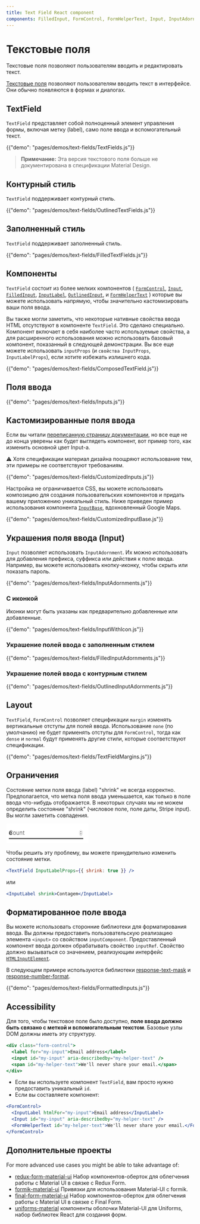 ```yaml
---
title: Text Field React component
components: FilledInput, FormControl, FormHelperText, Input, InputAdornment, InputBase, InputLabel, OutlinedInput, TextField
---
```

# Текстовые поля

<p class="description">Текстовые поля позволяют пользователям вводить и редактировать текст.</p>

[Текстовые поля](https://material.io/design/components/text-fields.html) позволяют пользователям вводить текст в интерфейсe. Они обычно появляются в формах и диалогах.

## TextField

`TextField` представляет собой полноценный элемент управления формы, включая метку (label), само поле ввода и вспомогательный текст.

{{"demo": "pages/demos/text-fields/TextFields.js"}}

> **Примечание:** Эта версия текстового поля больше не документирована в спецификации Material Design.

## Контурный стиль

`TextField` поддерживает контурный стиль.

{{"demo": "pages/demos/text-fields/OutlinedTextFields.js"}}

## Заполненный стиль

`TextField` поддерживает заполненный стиль.

{{"demo": "pages/demos/text-fields/FilledTextFields.js"}}

## Компоненты

`TextField` состоит из более мелких компонентов ( [`FormControl`](/api/form-control/), [`Input`](/api/input/), [`FilledInput`](/api/filled-input/), [`InputLabel`](/api/input-label/), [`OutlinedInput`](/api/outlined-input/), и [`FormHelperText`](/api/form-helper-text/) ) которые вы можете использовать напрямую, чтобы значительно кастомизировать ваши поля ввода.

Вы также могли заметить, что некоторые нативные свойства ввода HTML отсутствуют в компоненте `TextField`. Это сделано специально. Компонент включает в себя наиболее часто используемые свойства, а для расширенного использования можно использовать базовый компонент, показанный в следующей демонстрации. Вы все еще можете использовать `inputProps` (и `свойства InputProps`, `InputLabelProps`), если хотите избежать излишнего кода.

{{"demo": "pages/demos/text-fields/ComposedTextField.js"}}

## Поля ввода

{{"demo": "pages/demos/text-fields/Inputs.js"}}

## Кастомизированные поля ввода

Если вы читали [переписанную страницу документации](/customization/overrides/), но все еще не до конца уверены как будет выглядеть компонент, вот пример того, как изменить основной цвет Input-а.

⚠️ Хотя спецификации материал дизайна поощряют использование тем, эти примеры не соответствуют требованиям.

{{"demo": "pages/demos/text-fields/CustomizedInputs.js"}}

Настройка не ограничивается CSS, вы можете использовать композицию для создания пользовательских компонентов и придать вашему приложению уникальный стиль. Ниже приведен пример использования компонента [`InputBase`](/api/input-base/), вдохновленный Google Maps.

{{"demo": "pages/demos/text-fields/CustomizedInputBase.js"}}

## Украшения поля ввода (Input)

`Input` позволяет использовать `InputAdornment`. Их можно использовать для добавления префикса, суффикса или действия к полю ввода. Например, вы можете использовать кнопку-иконку, чтобы скрыть или показать пароль.

{{"demo": "pages/demos/text-fields/InputAdornments.js"}}

### С иконкой

Иконки могут быть указаны как предварительно добавленные или добавленные.

{{"demo": "pages/demos/text-fields/InputWithIcon.js"}}

### Украшение полей ввода с заполненным стилем

{{"demo": "pages/demos/text-fields/FilledInputAdornments.js"}}

### Украшение полей ввода с контурным стилем

{{"demo": "pages/demos/text-fields/OutlinedInputAdornments.js"}}

## Layout

`TextField`, `FormControl` позволяет спецификации `margin` изменять вертикальные отступы для полей ввода. Использование `none` (по умолчанию) не будет применять отступы для `FormControl`, тогда как `dense` и `normal` будут применять другие стили, которые соответствуют спецификации.

{{"demo": "pages/demos/text-fields/TextFieldMargins.js"}}

## Ограничения

Состояние метки поля ввода (label) "shrink" не всегда корректно. Предполагается, что метка поля ввода уменьшается, как только в поле ввода что-нибудь отображается. В некоторых случаях мы не можем определить состояние "shrink" (числовое поле, поле даты, Stripe input). Вы могли заметить совпадения.

![сжатие](/static/images/text-fields/shrink.png)

Чтобы решить эту проблему, вы можете принудительно изменить состояние метки.

```jsx
<TextField InputLabelProps={{ shrink: true }} />
```

или

```jsx
<InputLabel shrink>Contagem</InputLabel>
```

## Форматированное поле ввода

Вы можете использовать сторонние библиотеки для форматирования ввода. Вы должны предоставить пользовательскую реализацию элемента `<input>` со свойством `inputComponent`. Предоставленный компонент ввода должен обрабатывать свойство `inputRef`. Свойство должно вызываться со значением, реализующим интерфейс [`HTMLInputElement`](https://developer.mozilla.org/en-US/docs/Web/API/HTMLInputElement).

В следующем примере используются библиотеки [response-text-mask](https://github.com/text-mask/text-mask) и [response-number-format](https://github.com/s-yadav/react-number-format).

{{"demo": "pages/demos/text-fields/FormattedInputs.js"}}

## Accessibility

Для того, чтобы текстовое поле было доступно, **поле ввода должно быть связано с меткой и вспомогательным текстом**. Базовые узлы DOM должны иметь эту структуру.

```jsx
<div class="form-control">
  <label for="my-input">Email address</label>
  <input id="my-input" aria-describedby="my-helper-text" />
  <span id="my-helper-text">We'll never share your email.</span>
</div>
```

- Если вы используете компонент `TextField`, вам просто нужно предоставить уникальный `id`.
- Если вы составляете компонент:

```jsx
<FormControl>
  <InputLabel htmlFor="my-input">Email address</InputLabel>
  <Input id="my-input" aria-describedby="my-helper-text" />
  <FormHelperText id="my-helper-text">We'll never share your email.</FormHelperText>
</FormControl>
```

## Дополнительные проекты

For more advanced use cases you might be able to take advantage of:

- [redux-form-material-ui](https://github.com/erikras/redux-form-material-ui) Набор компонентов-оберток для облегчения работы с Material UI в связке с Redux Form.
- [formik-material-ui](https://github.com/stackworx/formik-material-ui) Привязки для использования Material-UI с formik.
- [final-form-material-ui](https://github.com/Deadly0/final-form-material-ui) Набор компонентов-оберток для облегчения работы с Material UI в связке с Final Form.
- [uniforms-material](https://github.com/vazco/uniforms/tree/master/packages/uniforms-material) компоненты оболочки Material-UI для Uniforms, набор библиотек React для создания форм.